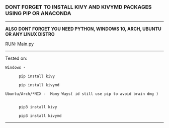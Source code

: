 ### DONT FORGET TO INSTALL KIVY AND KIVYMD PACKAGES USING PIP OR ANACONDA 
___
**ALSO DONT FORGET YOU NEED PYTHON, WINDOWS 10, ARCH, UBUNTU OR ANY LINUX DISTRO**

RUN: Main.py
___
Tested on:

    Windows - 

          pip install kivy

          pip install kivymd
          
    Ubuntu/Arch/*NIX -  Many Ways( id still use pip to avoid brain dmg )
          

          pip3 install kivy 
          
          pip3 install kivymd
___
